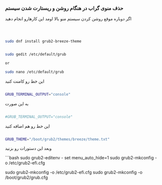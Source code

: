 
### حذف منوی گراب در هنگام روشن و ریستارت شدن سیستم

<!--
 

### توضیحات

احتمالا شما هم زمانی که فدورا رو نصب کردید با این مشکل مواجه شده اید که به محص روشن شدن سیستم منوی گراب برای شما لود میشود
خب ما در اینجا به حل این مشکل میپردازیم

### شروع کار


خب اول از همه ترمینال رو باز کنید


بعد این دستور رو بزنید


```bash

sudo grub2-editenv - set menu_auto_hide=1
sudo grub2-mkconfig -o /etc/grub2-efi.cfg

```

وبعد هم این دستور رو بزنید


‍‍‍
```bash

sudo grub2-mkconfig -o /etc/grub2-efi.cfg
sudo grub2-mkconfig -o /boot/grub2/grub.cfg

```



خب الان اگه سیستم رو روشن کنید بهتون منو رو نشون نمیده ولی اگه سیستم رو ریستارت کنید دوباره بهتون منو رو نشون میده


برای حل این مشکل هم این دستور رو بزنید



```bash

set -e
exec grub2-mkconfig -o /boot/grub2/grub.cfg "$@"

```

خب تمام شد 


[منبع](https://unix.stackexchange.com/questions/533244/hide-grub-menu-at-boot-on-fedora-30)


 -->


اگر دوباره موقع روشن کردن سیستم منو بالا اومد این کارهارو انجام دهید


‍‍‍
```bash

sudo dnf install grub2-breeze-theme

```


```bash

sudo gedit /etc/default/grub

or

sudo nano /etc/default/grub


```


این خط رو کامنت کنید


```bash

GRUB_TERMINAL_OUTPUT="console"

```

به این صورت 



```bash

#GRUB_TERMINAL_OUTPUT="console"

```


این خط رو هم اضافه کنید 

```bash

GRUB_THEME="/boot/grub2/themes/breeze/theme.txt"


```


وبعد این دستورات رو بزنید


‍‍‍```bash
sudo grub2-editenv - set menu_auto_hide=1
sudo grub2-mkconfig -o /etc/grub2-efi.cfg

sudo grub2-mkconfig -o /etc/grub2-efi.cfg
sudo grub2-mkconfig -o /boot/grub2/grub.cfg

```

